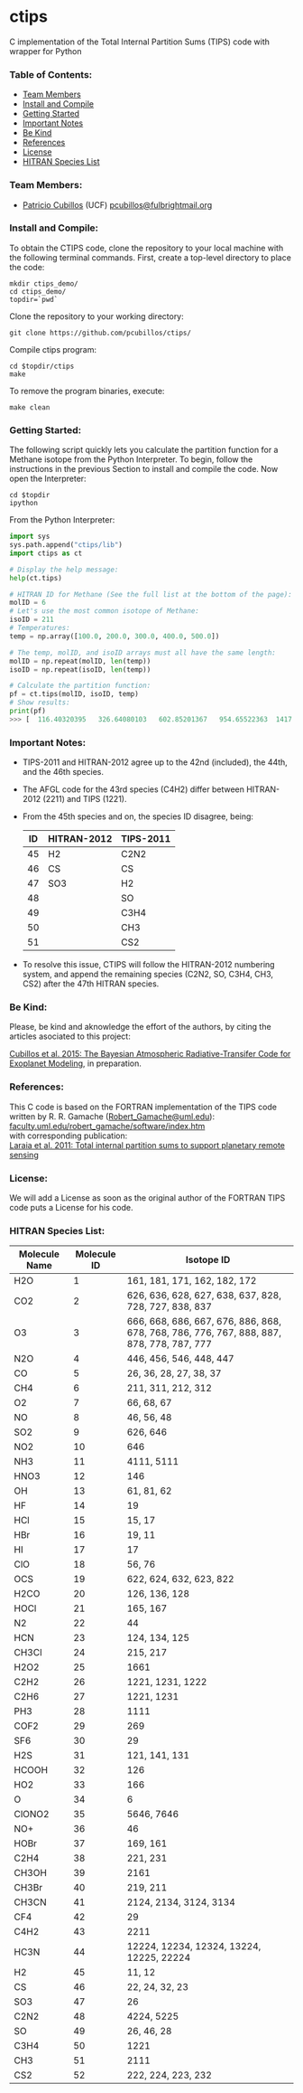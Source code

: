# ctips
C implementation of the Total Internal Partition Sums (TIPS) code with wrapper for Python

### Table of Contents:
* [Team Members](#team-members)
* [Install and Compile](#install-and-compile)
* [Getting Started](#getting-started)
* [Important Notes](#important-notes)
* [Be Kind](#be-kind)
* [References](#references)
* [License](#license)
* [HITRAN Species List](#hitran-species-list)

### Team Members:
* [Patricio Cubillos](https://github.com/pcubillos/) (UCF) <pcubillos@fulbrightmail.org>

### Install and Compile:
To obtain the CTIPS code, clone the repository to your local machine with the following terminal commands.  First, create a top-level directory to place the code:  
```shell
mkdir ctips_demo/  
cd ctips_demo/  
topdir=`pwd`
```

Clone the repository to your working directory:  
```shell
git clone https://github.com/pcubillos/ctips/
```

Compile ctips program:
```shell
cd $topdir/ctips
make  
```

To remove the program binaries, execute:
```shell
make clean
```

### Getting Started:

The following script quickly lets you calculate the partition function for a Methane isotope from the Python Interpreter.  To begin, follow the instructions in the previous Section to install and compile the code.  Now open the Interpreter:

```shell
cd $topdir
ipython
```

From the Python Interpreter:
```python
import sys
sys.path.append("ctips/lib")
import ctips as ct

# Display the help message:
help(ct.tips)

# HITRAN ID for Methane (See the full list at the bottom of the page):
molID = 6
# Let's use the most common isotope of Methane:
isoID = 211
# Temperatures:
temp = np.array([100.0, 200.0, 300.0, 400.0, 500.0])

# The temp, molID, and isoID arrays must all have the same length:
molID = np.repeat(molID, len(temp))
isoID = np.repeat(isoID, len(temp))

# Calculate the partition function:
pf = ct.tips(molID, isoID, temp)
# Show results:
print(pf)
>>> [  116.40320395   326.64080103   602.85201367   954.65522363  1417.76400684]

```
### Important Notes:

- TIPS-2011 and HITRAN-2012 agree up to the 42nd (included), the 44th, and
  the 46th species.
- The AFGL code for the 43rd species (C4H2) differ between HITRAN-2012 (2211)
  and TIPS (1221).
- From the 45th species and on, the species ID disagree, being:

  ID  | HITRAN-2012  | TIPS-2011
  ----| -------------| ----
  45  | H2           | C2N2
  46  | CS           | CS
  47  | SO3          | H2
  48  |              | SO
  49  |              | C3H4
  50  |              | CH3
  51  |              | CS2

- To resolve this issue, CTIPS will follow the HITRAN-2012 numbering system, and append the remaining species (C2N2, SO, C3H4, CH3, CS2) after the 47th HITRAN species.

### Be Kind:

Please, be kind and aknowledge the effort of the authors, by citing the articles asociated to this project:

  [Cubillos et al. 2015: The Bayesian Atmospheric Radiative-Transifer Code for Exoplanet Modeling](), in preparation.  

### References:

This C code is based on the FORTRAN implementation of the TIPS code
written by R. R. Gamache (Robert_Gamache@uml.edu): [faculty.uml.edu/robert_gamache/software/index.htm](http://faculty.uml.edu/robert_gamache/software/index.htm#TIPS_2011)  
with corresponding publication:   
[Laraia et al. 2011: Total internal partition sums to support planetary remote sensing](http://adsabs.harvard.edu/abs/2011Icar..215..391L)  

### License:

We will add a License as soon as the original author of the FORTRAN TIPS code puts a License for his code.

### HITRAN Species List:

| Molecule Name | Molecule ID   | Isotope ID    |
| ------------- | --------------| --------------|
| H2O           | 1             | 161, 181, 171, 162, 182, 172   |
| CO2      |  2 |    626, 636, 628, 627, 638, 637, 828, 728, 727, 838, 837 |
| O3       |  3 |    666, 668, 686, 667, 676, 886, 868, 678, 768, 786, 776, 767, 888, 887, 878, 778, 787, 777 |
| N2O      |  4 |    446, 456, 546, 448, 447                     |
| CO       |  5 |     26,  36,  28,  27,  38,  37                |
| CH4      |  6 |    211, 311, 212, 312                          |
| O2       |  7 |     66,  68,  67                               |
| NO       |  8 |     46,  56,  48                               |
| SO2      |  9 |    626, 646                                    |
| NO2      | 10 |    646                                         |
| NH3      | 11 |   4111, 5111                                   |
| HNO3     | 12 |    146                                         |
| OH       | 13 |     61,   81,  62                              |
| HF       | 14 |     19                                         |
| HCl      | 15 |     15,   17                                   |
| HBr      | 16 |     19,   11                                   |
| HI       | 17 |     17                                         |
| ClO      | 18 |     56,   76                                   |
| OCS      | 19 |    622,  624,  632,  623,  822                 |
| H2CO     | 20 |    126,  136,  128                             |
| HOCl     | 21 |    165,  167                                   |
| N2       | 22 |     44                                         |
| HCN      | 23 |    124,  134,  125                             |
| CH3Cl    | 24 |    215,  217                                   |
| H2O2     | 25 |   1661                                         |
| C2H2     | 26 |   1221, 1231, 1222                             |
| C2H6     | 27 |   1221, 1231                                   |
| PH3      | 28 |   1111                                         |
| COF2     | 29 |    269                                         |
| SF6      | 30 |     29                                         |
| H2S      | 31 |    121,  141,  131                             |
| HCOOH    | 32 |    126                                         |
| HO2      | 33 |    166                                         |
| O        | 34 |      6                                         |
| ClONO2   | 35 |   5646, 7646                                   |
| NO+      | 36 |     46                                         |
| HOBr     | 37 |    169,  161                                   |
| C2H4     | 38 |    221,  231                                   |
| CH3OH    | 39 |   2161                                         |
| CH3Br    | 40 |    219,  211                                   |
| CH3CN    | 41 |   2124, 2134, 3124, 3134                       |
| CF4      | 42 |     29                                         |
| C4H2     | 43 |   2211                                         |
| HC3N     | 44 |  12224, 12234, 12324, 13224, 12225, 22224      |
| H2       | 45 |     11,   12                                   | 
| CS       | 46 |     22,   24,     32,    23                    |
| SO3      | 47 |     26                                         | 
| C2N2     | 48 |   4224, 5225                                   | 
| SO       | 49 |     26,   46,     28                           | 
| C3H4     | 50 |   1221                                         | 
| CH3      | 51 |   2111                                         | 
| CS2      | 52 |    222,   224,   223,   232                    | 
